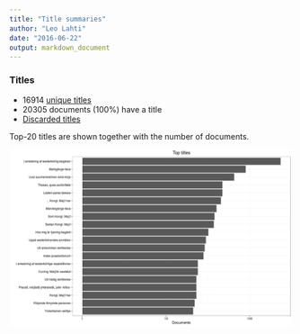 ```yaml
---
title: "Title summaries"
author: "Leo Lahti"
date: "2016-06-22"
output: markdown_document
---
```



### Titles

 * 16914 [unique titles](output.tables/title_accepted.csv)
 * 20305 documents (100%) have a title
 * [Discarded titles](output.tables/title_discarded.csv)

Top-20 titles are shown together with the number of documents.

![plot of chunk summarytitle](figure/summarytitle-1.png)

